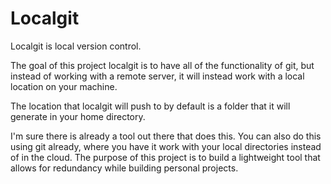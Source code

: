 # Localgit

Localgit is local version control.


The goal of this project localgit is to have all of the
functionality of git, but instead of working
with a remote server, it will instead work with a local
location on your machine.

The location that localgit will push to by default is
a folder that it will generate in your home directory.

I'm sure there is already a tool out there that does this.
You can also do this using git already, where you have it work
with your local directories instead of in the cloud. The purpose
of this project is to build a lightweight tool that allows
for redundancy while building personal projects.
